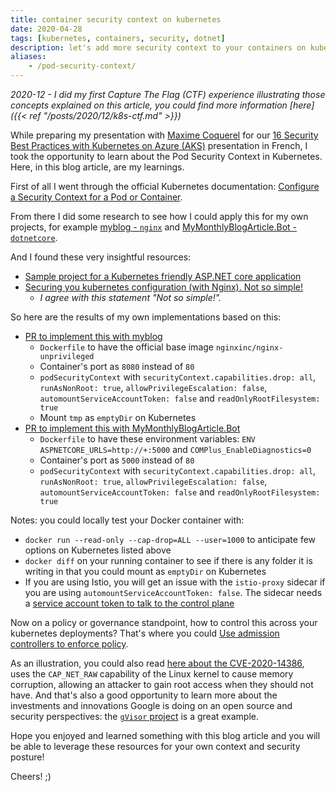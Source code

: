 ```yaml
---
title: container security context on kubernetes
date: 2020-04-28
tags: [kubernetes, containers, security, dotnet]
description: let's add more security context to your containers on kubernetes
aliases:
    - /pod-security-context/
---
```

_2020-12 - I did my first Capture The Flag (CTF) experience illustrating those concepts explained on this article, you could find more information [here]({{< ref "/posts/2020/12/k8s-ctf.md" >}})_

While preparing my presentation with [Maxime Coquerel](https://www.linkedin.com/in/maximecoquerel) for our [16 Security Best Practices with Kubernetes on Azure (AKS)](https://youtu.be/BCDSXyrJUJQ) presentation in French, I took the opportunity to learn about the Pod Security Context in Kubernetes. Here, in this blog article, are my learnings.

First of all I went through the official Kubernetes documentation: [Configure a Security Context for a Pod or Container](https://kubernetes.io/docs/tasks/configure-pod-container/security-context/).

From there I did some research to see how I could apply this for my own projects, for example [myblog - `nginx`](https://github.com/mathieu-benoit/myblog) and [MyMonthlyBlogArticle.Bot - `dotnetcore`](https://github.com/mathieu-benoit/MyMonthlyBlogArticle.Bot).

And I found these very insightful resources:
- [Sample project for a Kubernetes friendly ASP.NET core application](https://github.com/Lybecker/k8s-friendly-aspnetcore)
- [Securing you kubernetes configuration (with Nginx). Not so simple!](https://blog.asksven.io/posts/securing-kubernetes-configuration)
    - _I agree with this statement "Not so simple!"._

So here are the results of my own implementations based on this:
- [PR to implement this with myblog](https://github.com/mathieu-benoit/myblog/pull/6)
    - `Dockerfile` to have the official base image `nginxinc/nginx-unprivileged`
    - Container's port as `8080` instead of `80`
    - `podSecurityContext` with `securityContext.capabilities.drop: all`, `runAsNonRoot: true`, `allowPrivilegeEscalation: false`, `automountServiceAccountToken: false` and `readOnlyRootFilesystem: true`
    - Mount `tmp` as `emptyDir` on Kubernetes
- [PR to implement this with MyMonthlyBlogArticle.Bot](https://github.com/mathieu-benoit/MyMonthlyBlogArticle.Bot/pull/35)
    - `Dockerfile` to have these environment variables: `ENV ASPNETCORE_URLS=http://+:5000` and `COMPlus_EnableDiagnostics=0`
    - Container's port as `5000` instead of `80`
    - `podSecurityContext` with `securityContext.capabilities.drop: all`, `runAsNonRoot: true`, `allowPrivilegeEscalation: false`, `automountServiceAccountToken: false` and `readOnlyRootFilesystem: true`

Notes: you could locally test your Docker container with:
- `docker run --read-only --cap-drop=ALL --user=1000` to anticipate few options on Kubernetes listed above
- `docker diff` on your running container to see if there is any folder it is writing in that you could mount as `emptyDir` on Kubernetes
- If you are using Istio, you will get an issue with the `istio-proxy` sidecar if you are using `automountServiceAccountToken: false`. The sidecar needs a [service account token to talk to the control plane](https://github.com/istio/istio/issues/22193)

Now on a policy or governance standpoint, how to control this across your kubernetes deployments? That's where you could [Use admission controllers to enforce policy](https://cloud.google.com/kubernetes-engine/docs/how-to/hardening-your-cluster#admission_controllers).

As an illustration, you could also read [here about the CVE-2020-14386](https://cloud.google.com/blog/products/containers-kubernetes/how-gvisor-protects-google-cloud-services-from-cve-2020-14386), uses the `CAP_NET_RAW` capability of the Linux kernel to cause memory corruption, allowing an attacker to gain root access when they should not have. And that's also a good opportunity to learn more about the investments and innovations Google is doing on an open source and security perspectives: the [`gVisor` project](https://cloud.google.com/blog/products/gcp/open-sourcing-gvisor-a-sandboxed-container-runtime) is a great example.

Hope you enjoyed and learned something with this blog article and you will be able to leverage these resources for your own context and security posture!

Cheers! ;)